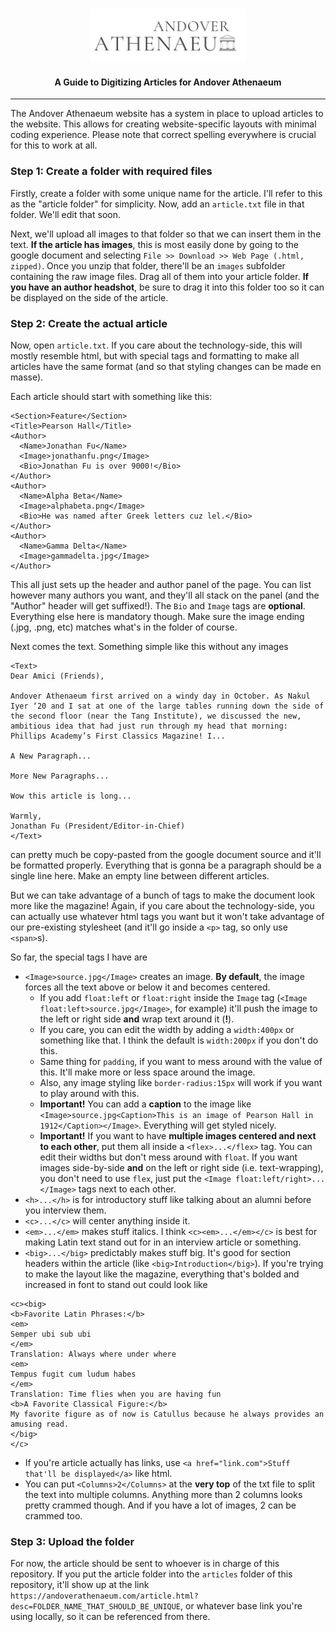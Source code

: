 <p align="center">
  <h3 align="center"><img src="/img/logo_300dpi.png" width="250px"></img></h3>

  <h4 align="center">
     A Guide to Digitizing Articles for Andover Athenaeum
  </h4>
</p>

---

The Andover Athenaeum website has a system in place to upload articles to the website. This allows for creating website-specific layouts with minimal coding experience. Please note that correct spelling everywhere is crucial for this to work at all.

### Step 1: Create a folder with required files

Firstly, create a folder with some unique name for the article. I'll refer to this as the "article folder" for simplicity. Now, add an `article.txt` file in that folder. We'll edit that soon.

Next, we'll upload all images to that folder so that we can insert them in the text. **If the article has images**, this is most easily done by going to the google document and selecting `File >> Download >> Web Page (.html, zipped)`. Once you unzip that folder, there'll be an `images` subfolder containing the raw image files. Drag all of them into your article folder. **If you have an author headshot**, be sure to drag it into this folder too so it can be displayed on the side of the article.

### Step 2: Create the actual article

Now, open `article.txt`. If you care about the technology-side, this will mostly resemble html, but with special tags and formatting to make all articles have the same format (and so that styling changes can be made en masse).

Each article should start with something like this:
```
<Section>Feature</Section>
<Title>Pearson Hall</Title>
<Author>
  <Name>Jonathan Fu</Name>
  <Image>jonathanfu.png</Image>
  <Bio>Jonathan Fu is over 9000!</Bio>
</Author>
<Author>
  <Name>Alpha Beta</Name>
  <Image>alphabeta.png</Image>
  <Bio>He was named after Greek letters cuz lel.</Bio>
</Author>
<Author>
  <Name>Gamma Delta</Name>
  <Image>gammadelta.jpg</Image>
</Author>

```

This all just sets up the header and author panel of the page. You can list however many authors you want, and they'll all stack on the panel (and the "Author" header will get suffixed!). The `Bio` and `Image` tags are **optional**. Everything else here is mandatory though. Make sure the image ending (.jpg, .png, etc) matches what's in the folder of course.

Next comes the text. Something simple like this without any images
```
<Text>
Dear Amici (Friends),

Andover Athenaeum first arrived on a windy day in October. As Nakul Iyer ‘20 and I sat at one of the large tables running down the side of the second floor (near the Tang Institute), we discussed the new, ambitious idea that had just run through my head that morning: Phillips Academy’s First Classics Magazine! I...

A New Paragraph...

More New Paragraphs...

Wow this article is long...

Warmly,
Jonathan Fu (President/Editor-in-Chief)
</Text>
```
can pretty much be copy-pasted from the google document source and it'll be formatted properly. Everything that is gonna be a paragraph should be a single line here. Make an empty line between different articles.

But we can take advantage of a bunch of tags to make the document look more like the magazine! Again, if you care about the technology-side, you can actually use whatever html tags you want but it won't take advantage of our pre-existing stylesheet (and it'll go inside a `<p>` tag, so only use `<span>`s).

So far, the special tags I have are

* `<Image>source.jpg</Image>` creates an image. **By default**, the image forces all the text above or below it and becomes centered.
  * If you add `float:left` or `float:right` inside the `Image` tag (`<Image float:left>source.jpg</Image>`, for example) it'll push the image to the left or right side **and** wrap text around it (**!**).
  * If you care, you can edit the width by adding a `width:400px` or something like that. I think the default is `width:200px` if you don't do this.
  * Same thing for `padding`, if you want to mess around with the value of this. It'll make more or less space around the image.
  * Also, any image styling like `border-radius:15px` will work if you want to play around with this.
  * **Important!** You can add a **caption** to the image like `<Image>source.jpg<Caption>This is an image of Pearson Hall in 1912</Caption></Image>`. Everything will get styled nicely.
  * **Important!** If you want to have **multiple images centered and next to each other**, put them all inside a `<flex>...</flex>` tag. You can edit their widths but don't mess around with `float`. If you want images side-by-side **and** on the left or right side (i.e. text-wrapping), you don't need to use `flex`, just put the `<Image float:left/right>...</Image>` tags next to each other.
* `<h>...</h>` is for introductory stuff like talking about an alumni before you interview them.
* `<c>...</c>` will center anything inside it.
* `<em>...</em>` makes stuff italics. I think `<c><em>...</em></c>` is best for making Latin text stand out for in an interview article or something.
* `<big>...</big>` predictably makes stuff big. It's good for section headers within the article (like `<big>Introduction</big>`). If you're trying to make the layout like the magazine, everything that's bolded and increased in font to stand out could look like
```
<c><big>
<b>Favorite Latin Phrases:</b>
<em>
Semper ubi sub ubi
</em>
Translation: Always where under where
<em>
Tempus fugit cum ludum habes
</em>
Translation: Time flies when you are having fun
<b>A Favorite Classical Figure:</b>
My favorite figure as of now is Catullus because he always provides an amusing read.
</big>
</c>
```
* If you're article actually has links, use `<a href="link.com">Stuff that'll be displayed</a>` like html.
* You can put `<Columns>2</Columns>` at the **very top** of the txt file to split the text into multiple columns. Anything more than 2 columns looks pretty crammed though. And if you have a lot of images, 2 can be crammed too.



### Step 3: Upload the folder

For now, the article should be sent to whoever is in charge of this repository. If you put the article folder into the `articles` folder of this repository, it'll show up at the link `https://andoverathenaeum.com/article.html?desc=FOLDER_NAME_THAT_SHOULD_BE_UNIQUE`, or whatever base link you're using locally, so it can be referenced from there.
